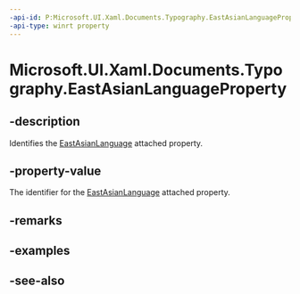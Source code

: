 ```yaml
---
-api-id: P:Microsoft.UI.Xaml.Documents.Typography.EastAsianLanguageProperty
-api-type: winrt property
---
```


<!-- Property syntax
public Windows.UI.Xaml.DependencyProperty EastAsianLanguageProperty { get; }
-->

# Microsoft.UI.Xaml.Documents.Typography.EastAsianLanguageProperty

## -description
Identifies the [EastAsianLanguage](/windows/winui/api/microsoft.ui.xaml.documents.typography#xaml-attached-properties) attached property.

## -property-value
The identifier for the [EastAsianLanguage](/windows/winui/api/microsoft.ui.xaml.documents.typography#xaml-attached-properties) attached property.

## -remarks

## -examples

## -see-also
